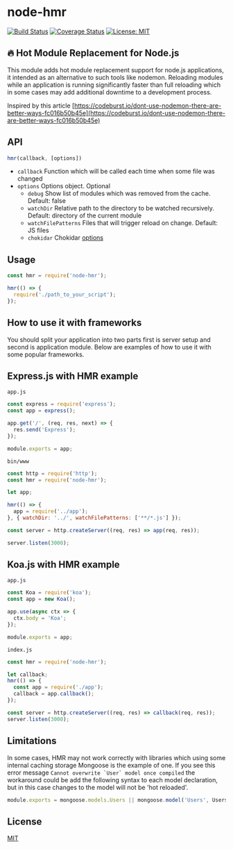 # node-hmr

[![Build Status](https://travis-ci.org/serhiinkh/node-hmr.svg?branch=master)](https://travis-ci.org/serhiinkh/node-hmr)
[![Coverage Status](https://coveralls.io/repos/github/serhiinkh/node-hmr/badge.svg?branch=master)](https://coveralls.io/github/serhiinkh/node-hmr?branch=master)
[![License: MIT](https://img.shields.io/badge/License-MIT-blue.svg)](https://opensource.org/licenses/MIT)

## 🔥 Hot Module Replacement for Node.js
This module adds hot module replacement support for node.js applications, it intended as an alternative to such tools like nodemon. Reloading modules while an application is running significantly faster than full reloading which in some cases may add additional downtime to a development process.

Inspired by this article [https://codeburst.io/dont-use-nodemon-there-are-better-ways-fc016b50b45e](https://codeburst.io/dont-use-nodemon-there-are-better-ways-fc016b50b45e)


## API
```js
hmr(callback, [options])
```

* `callback` Function which will be called each time when some file was changed
* `options` Options object. Optional
  * `debug` Show list of modules which was removed from the cache. Default: false
  * `watchDir` Relative path to the directory to be watched recursively. Default: directory of the  current module
  * `watchFilePatterns` Files that will trigger reload on change. Default: JS files
  * `chokidar` Chokidar [options](https://github.com/paulmillr/chokidar#api)

## Usage
```js
const hmr = require('node-hmr');

hmr(() => {
  require('./path_to_your_script');
});
```
## How to use it with frameworks
You should split your application into two parts first is server setup and second is application module.
Below are examples of how to use it with some popular frameworks.

## Express.js with HMR example

`app.js`
```js
const express = require('express');
const app = express();

app.get('/', (req, res, next) => {
  res.send('Express');
});

module.exports = app;
```

`bin/www`
```js
const http = require('http');
const hmr = require('node-hmr');

let app;

hmr(() => {
  app = require('../app');
}, { watchDir: '../', watchFilePatterns: ['**/*.js'] });

const server = http.createServer((req, res) => app(req, res));

server.listen(3000);
```


## Koa.js with HMR example

`app.js`
```js
const Koa = require('koa');
const app = new Koa();

app.use(async ctx => {
  ctx.body = 'Koa';
});

module.exports = app;
```

`index.js`
```js
const hmr = require('node-hmr');

let callback;
hmr(() => {
  const app = require('./app');
  callback = app.callback();
});

const server = http.createServer((req, res) => callback(req, res));
server.listen(3000);
```

## Limitations
In some cases, HMR may not work correctly with libraries which using some internal caching storage
Mongoose is the example of one. If you see this error message ```Cannot overwrite `User` model once compiled``` the workaround could be add the following syntax to each model declaration, but in this case changes to the model will not be 'hot reloaded'.
```js
module.exports = mongoose.models.Users || mongoose.model('Users', UsersSchema);
```

## License
[MIT](LICENSE)
